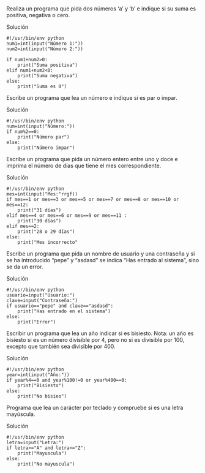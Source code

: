 #


Realiza un programa que pida dos números ‘a’ y ‘b’ e indique si su suma es positiva, negativa o cero.

Solución

	#!/usr/bin/env python
    num1=int(input("Número 1:"))
    num2=int(input("Número 2:"))		

    if num1+num2>0:
        print("Suma positiva")
    elif num1+num2<0:
        print("Suma negativa")
    else:
        print("Suma es 0")		

Escribe un programa que lea un número e indique si es par o impar.

Solución

	#!/usr/bin/env python
    num=int(input("Número:"))		
    if num%2==0:
        print("Número par")
    else:
        print("Número impar")

Escribe un programa que pida un número entero entre uno y doce e imprima el número de días que tiene el mes correspondiente.

Solución

	#!/usr/bin/env python
	mes=int(input("Mes:"rrgf))		
	if mes==1 or mes==3 or mes==5 or mes==7 or mes==8 or mes==10 or mes==12:
	    print("31 días")
	elif mes==4 or mes==6 or mes==9 or mes==11 :
	    print("30 días")
	elif mes==2:
	    print("28 o 29 días")
	else:
	    print("Mes incorrecto"

Escribe un programa que pida un nombre de usuario y una contraseña y si se ha introducido “pepe” y “asdasd” se indica “Has entrado al sistema”, sino se da un error.

Solución

	#!/usr/bin/env python
	usuario=input("Usuario:")
	clave=input("Contraseña:")		
	if usuario=="pepe" and clave=="asdasd":
		print("Has entrado en el sistema")
	else:
	  	print("Error")

Escribir un programa que lea un año indicar si es bisiesto. Nota: un año es bisiesto si es un número divisible por 4, pero no si es divisible por 100, excepto que también sea divisible por 400.

Solución

	#!/usr/bin/env python
	year=int(input("Año:"))		
	if year%4==0 and year%100!=0 or year%400==0:
	    print("Bisiesto")
	else:
	    print("No bisieo")

Programa que lea un carácter por teclado y compruebe si es una letra mayúscula.

Solución

	#!/usr/bin/env python
	letra=input("Letra:")		
	if letra>="A" and letra<="Z":
		print("Mayuscula")
	else:
		print("No mayuscula")

